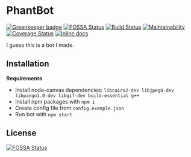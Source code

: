 # PhantBot

[![Greenkeeper badge](https://badges.greenkeeper.io/ItsPhant/PhantBot.svg)](https://greenkeeper.io/)
[![FOSSA Status](https://app.fossa.io/api/projects/git%2Bgithub.com%2FItsPhant%2FPhantBot.svg?type=shield)](https://app.fossa.io/projects/git%2Bgithub.com%2FItsPhant%2FPhantBot?ref=badge_shield)
[![Build Status](https://travis-ci.org/ItsPhant/PhantBot.svg?branch=master)](https://travis-ci.org/ItsPhant/PhantBot)
[![Maintainability](https://api.codeclimate.com/v1/badges/892d4fe99dc5971a5a89/maintainability)](https://codeclimate.com/github/ItsPhant/PhantBot/maintainability)
[![Coverage Status](https://coveralls.io/repos/github/ItsPhant/PhantBot/badge.svg?branch=master)](https://coveralls.io/github/ItsPhant/PhantBot?branch=master)
[![Inline docs](http://inch-ci.org/github/ItsPhant/PhantBot.svg?branch=master)](http://inch-ci.org/github/ItsPhant/PhantBot)

I guess this is a bot I made.


## Installation

**Requirements**

 - Install node-canvas dependencies: `libcairo2-dev libjpeg8-dev libpango1.0-dev libgif-dev build-essential g++`
 - Install npm packages with `npm i`
 - Create config file from `config.example.json`
 - Run bot with `npm start`

## License
[![FOSSA Status](https://app.fossa.io/api/projects/git%2Bgithub.com%2FItsPhant%2FPhantBot.svg?type=large)](https://app.fossa.io/projects/git%2Bgithub.com%2FItsPhant%2FPhantBot?ref=badge_large)
